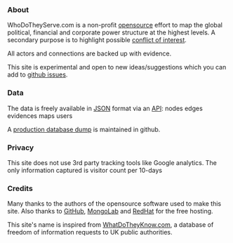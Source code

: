 ### About

WhoDoTheyServe.com is a non-profit [opensource] effort to map the
global political, financial and corporate power structure at the highest levels.
A secondary purpose is to highlight possible [conflict of interest][coi].

All actors and connections are backed up with evidence.

This site is experimental and open to new ideas/suggestions which
you can add to [github issues][issues].

### Data

The data is freely available in [JSON] format via an [API]:
<a class='api'>nodes</a>
<a class='api'>edges</a>
<a class='api'>evidences</a>
<a class='api'>maps</a>
<a class='api'>users</a>

A [production database dump][db-dump] is maintained in github.

### Privacy

This site does not use 3rd party tracking tools like Google analytics.
The only information captured is <a class='n-hits'>visitor count per 10-days</a>

### Credits

Many thanks to the authors of the opensource software used to make this site.
Also thanks to [GitHub], [MongoLab] and [RedHat] for the free hosting.

This site's name is inspired from [WhatDoTheyKnow.com][wdtk], a database of freedom of
information requests to UK public authorities.

[api]:        http://en.wikipedia.org/wiki/Application_programming_interface
[beta]:       https://en.wikipedia.org/wiki/Software_release_life_cycle
[coi]:        http://en.wikipedia.org/wiki/Conflict_of_interest
[db-dump]:    https://github.com/dizzib/prod-db-dump
[github]:     https://github.com
[issues]:     https://github.com/dizzib/WhoDoTheyServe.com/issues
[json]:       http://en.wikipedia.org/wiki/Json
[login]:      #/user/signin
[mongolab]:   http://mongolab.com
[RedHat]:     https://www.openshift.com
[opensource]: https://github.com/dizzib/WhoDoTheyServe.com
[wdtk]:       https://www.whatdotheyknow.com
